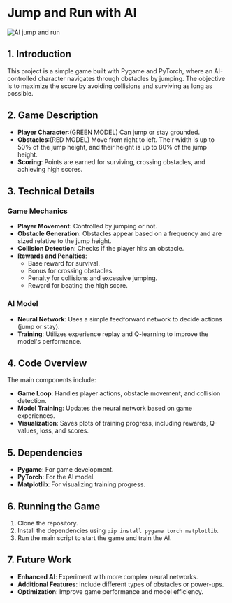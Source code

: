 # Jump and Run with AI


![AI jump and run](https://github.com/user-attachments/assets/05935b6f-a2b0-4f04-bc1a-b708acffed2a)


## 1. Introduction

This project is a simple game built with Pygame and PyTorch, where an AI-controlled character navigates through obstacles by jumping. The objective is to maximize the score by avoiding collisions and surviving as long as possible.

## 2. Game Description

- **Player Character**:(GREEN MODEL) Can jump or stay grounded.
- **Obstacles**:(RED MODEL) Move from right to left. Their width is up to 50% of the jump height, and their height is up to 80% of the jump height.
- **Scoring**: Points are earned for surviving, crossing obstacles, and achieving high scores.

## 3. Technical Details

### Game Mechanics

- **Player Movement**: Controlled by jumping or not.
- **Obstacle Generation**: Obstacles appear based on a frequency and are sized relative to the jump height.
- **Collision Detection**: Checks if the player hits an obstacle.
- **Rewards and Penalties**: 
  - Base reward for survival.
  - Bonus for crossing obstacles.
  - Penalty for collisions and excessive jumping.
  - Reward for beating the high score.

### AI Model

- **Neural Network**: Uses a simple feedforward network to decide actions (jump or stay).
- **Training**: Utilizes experience replay and Q-learning to improve the model's performance.

## 4. Code Overview

The main components include:
- **Game Loop**: Handles player actions, obstacle movement, and collision detection.
- **Model Training**: Updates the neural network based on game experiences.
- **Visualization**: Saves plots of training progress, including rewards, Q-values, loss, and scores.

## 5. Dependencies

- **Pygame**: For game development.
- **PyTorch**: For the AI model.
- **Matplotlib**: For visualizing training progress.

## 6. Running the Game

1. Clone the repository.
2. Install the dependencies using `pip install pygame torch matplotlib`.
3. Run the main script to start the game and train the AI.

## 7. Future Work

- **Enhanced AI**: Experiment with more complex neural networks.
- **Additional Features**: Include different types of obstacles or power-ups.
- **Optimization**: Improve game performance and model efficiency.
